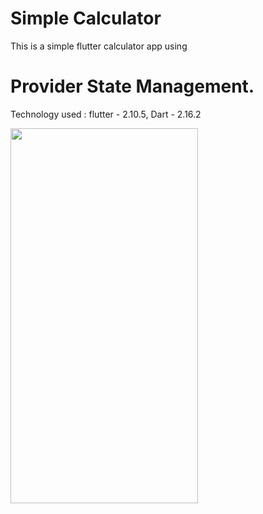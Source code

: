# Simple Calculator

This is a simple flutter calculator app using 
# Provider State Management.
Technology used : flutter - 2.10.5, Dart - 2.16.2

<img src="https://user-images.githubusercontent.com/90932124/192145061-e4f4337e-687f-45d3-8d03-6057b3101ec9.jpg" data-canonical-src="https://user-images.githubusercontent.com/90932124/192145061-e4f4337e-687f-45d3-8d03-6057b3101ec9.jpg" width="300" height="600" />

